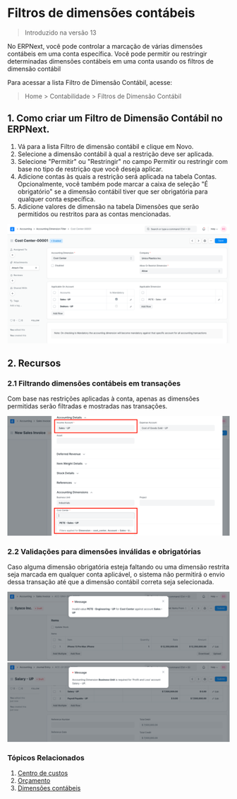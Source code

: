 # Filtros de dimensões contábeis



> Introduzido na versão 13


No ERPNext, você pode controlar a marcação de várias dimensões contábeis em uma conta específica.
Você pode permitir ou restringir determinadas dimensões contábeis em uma conta usando os filtros de dimensão contábil


Para acessar a lista Filtro de Dimensão Contábil, acesse:
> Home > Contabilidade > Filtros de Dimensão Contábil


## 1. Como criar um Filtro de Dimensão Contábil no ERPNext.


1. Vá para a lista Filtro de dimensão contábil e clique em Novo.
2. Selecione a dimensão contábil à qual a restrição deve ser aplicada.
3. Selecione "Permitir" ou "Restringir" no campo Permitir ou restringir com base no tipo de restrição que você deseja aplicar.
4. Adicione contas às quais a restrição será aplicada na tabela Contas. Opcionalmente, você também pode marcar a caixa de seleção "É obrigatório" se a dimensão contábil tiver que ser obrigatória para qualquer conta específica.
5. Adicione valores de dimensão na tabela Dimensões que serão permitidos ou restritos para as contas mencionadas.


![Criar filtro de dimensão contábil](/files/accounting-dimension-filter.png)


## 2. Recursos


### 2.1 Filtrando dimensões contábeis em transações


Com base nas restrições aplicadas à conta, apenas as dimensões permitidas serão filtradas e mostradas nas transações.


![Dimensão contábil com filtros](/files/accounting-dimension-with-filters.png)


### 2.2 Validações para dimensões inválidas e obrigatórias


Caso alguma dimensão obrigatória esteja faltando ou uma dimensão restrita seja marcada em qualquer conta aplicável, o sistema não permitirá o envio dessa transação até que a dimensão contábil correta seja selecionada.


![Dimensão inválida](/files/invalid-dimension.png)
![Dimensão obrigatória](/files/mandatory-dimension.png)


### Tópicos Relacionados


1. [Centro de custos](/docs/pt/accounts/cost-center)
2. [Orçamento](/docs/pt/accounts/budgeting)
3. [Dimensões contábeis](/docs/pt/accounts/accounting-dimensions)



